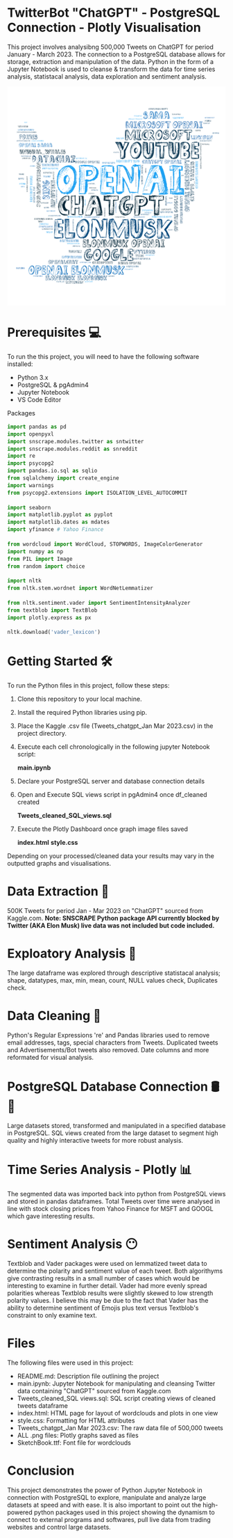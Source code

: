 

# **TwitterBot "ChatGPT" - PostgreSQL Connection - Plotly Visualisation**

This project involves analysibng 500,000 Tweets on ChatGPT for period January - March 2023. The connection to a PostgreSQL database allows for storage, extraction and manipulation of the data. Python in the form of a Jupyter Notebook is used to cleanse & transform the data for time series analysis, statistacal analysis, data exploration and sentiment analysis.

![Wordcloud](https://github.com/kevkillion/TwitterBot_ChatGPT/blob/main/Wordcloud_tags.png)


# Prerequisites 💻

To run the this project, you will need to have the following software installed:

- Python 3.x
- PostgreSQL & pgAdmin4
- Jupyter Notebook
- VS Code Editor

Packages

```python
import pandas as pd
import openpyxl
import snscrape.modules.twitter as sntwitter
import snscrape.modules.reddit as snreddit
import re
import psycopg2
import pandas.io.sql as sqlio
from sqlalchemy import create_engine
import warnings
from psycopg2.extensions import ISOLATION_LEVEL_AUTOCOMMIT

import seaborn
import matplotlib.pyplot as pyplot
import matplotlib.dates as mdates
import yfinance # Yahoo Finance

from wordcloud import WordCloud, STOPWORDS, ImageColorGenerator
import numpy as np
from PIL import Image
from random import choice

import nltk
from nltk.stem.wordnet import WordNetLemmatizer

from nltk.sentiment.vader import SentimentIntensityAnalyzer
from textblob import TextBlob
import plotly.express as px

nltk.download('vader_lexicon')
```

# Getting Started 🛠

To run the Python files in this project, follow these steps:

1. Clone this repository to your local machine.
2. Install the required Python libraries using pip.
3. Place the Kaggle .csv file (Tweets_chatgpt_Jan Mar 2023.csv) in the project directory.
4. Execute each cell chronologically in the following jupyter Notebook script:

   **main.ipynb**

5. Declare your PostgreSQL server and database connection details

6. Open and Execute SQL views script in pgAdmin4 once df_cleaned created

   **Tweets_cleaned_SQL_views.sql**

7. Execute the Plotly Dashboard once graph image files saved

   **index.html**
   **style.css**

Depending on your processed/cleaned data your results may vary in the outputted graphs and visualisations.

# Data Extraction 🔑

500K Tweets for period Jan - Mar 2023 on "ChatGPT" sourced from Kaggle.com. **Note: SNSCRAPE Python package API currently blocked by Twitter (AKA Elon Musk) live data was not included but code included.**

# Exploatory Analysis 🔬

The large dataframe was explored through descriptive statistacal analysis; shape, datatypes, max, min, mean, count, NULL values check, Duplicates check.

# Data Cleaning 🧼

Python's Regular Expressions 're' and Pandas libraries used to remove email addresses, tags, special characters from Tweets. Duplicated tweets and Advertisements/Bot tweets also removed. Date columns and more reformated for visual analysis.

# PostgreSQL Database Connection 🛢 🐘

Large datasets stored, transformed and manipulated in a specified database in PostgreSQL. SQL views created from the large dataset to segment high quality and highly interactive tweets for more robust analysis.

# Time Series Analysis - Plotly 📊

The segmented data was imported back into python from PostgreSQL views and stored in pandas dataframes. Total Tweets over time were analysed in line with stock closing prices from Yahoo Finance for MSFT and GOOGL which gave interesting results.

# Sentiment Analysis 😶

Textblob and Vader packages were used on lemmatized tweet data to determine the polarity and sentiment value of each tweet. Both algorithyms give contrasting results in a small number of cases which would be interesting to examine in further detail. Vader had more evenly spread polarities whereas Textblob results were slightly skewed to low strength polarity values. I believe this may be due to the fact that Vader has the ability to determine sentiment of Emojis plus text versus Textblob's constraint to only examine text.

# Files

The following files were used in this project:

- README.md: Description file outlining the project
- main.ipynb: Jupyter Notebook for manipulating and cleansing Twitter data containing "ChatGPT" sourced from Kaggle.com
- Tweets_cleaned_SQL views.sql: SQL script creating views of cleaned tweets dataframe
- index.html: HTML page for layout of wordclouds and plots in one view
- style.css: Formatting for HTML attributes
- Tweets_chatgpt_Jan Mar 2023.csv: The raw data file of 500,000 tweets
- ALL .png files: Plotly graphs saved as files
- SketchBook.ttf: Font file for wordclouds

# Conclusion

This project demonstrates the power of Python Jupyter Notebook in connection with PostgreSQL to explore, manipulate and analyze large datasets at speed and with ease. It is also important to point out the high-powered python packages used in this project showing the dynamism to connect to external programs and softwares, pull live data from trading websites and control large datasets.

